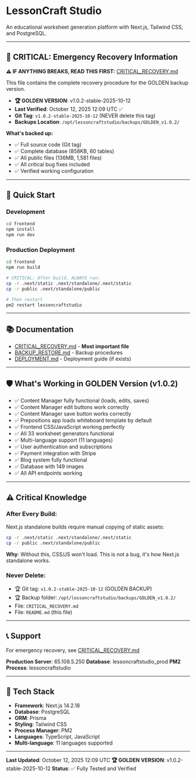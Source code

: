 # LessonCraft Studio

An educational worksheet generation platform with Next.js, Tailwind CSS, and PostgreSQL.

---

## 🚨 CRITICAL: Emergency Recovery Information

**⚠️ IF ANYTHING BREAKS, READ THIS FIRST:** [CRITICAL_RECOVERY.md](./CRITICAL_RECOVERY.md)

This file contains the complete recovery procedure for the GOLDEN backup version.

- **🏆 GOLDEN VERSION**: v1.0.2-stable-2025-10-12
- **Last Verified**: October 12, 2025 12:09 UTC ✅
- **Git Tag**: `v1.0.2-stable-2025-10-12` (NEVER delete this tag)
- **Backups Location**: `/opt/lessoncraftstudio/backups/GOLDEN_v1.0.2/`

**What's backed up:**
- ✅ Full source code (Git tag)
- ✅ Complete database (858KB, 60 tables)
- ✅ All public files (136MB, 1,581 files)
- ✅ All critical bug fixes included
- ✅ Verified working configuration

---

## 🎯 Quick Start

### Development
```bash
cd frontend
npm install
npm run dev
```

### Production Deployment
```bash
cd frontend
npm run build

# CRITICAL: After build, ALWAYS run:
cp -r .next/static .next/standalone/.next/static
cp -r public .next/standalone/public

# Then restart
pm2 restart lessoncraftstudio
```

---

## 📚 Documentation

- [CRITICAL_RECOVERY.md](./CRITICAL_RECOVERY.md) - **Most important file**
- [BACKUP_RESTORE.md](./BACKUP_RESTORE.md) - Backup procedures
- [DEPLOYMENT.md](./DEPLOYMENT.md) - Deployment guide (if exists)

---

## 🛡️ What's Working in GOLDEN Version (v1.0.2)

- ✅ Content Manager fully functional (loads, edits, saves)
- ✅ Content Manager edit buttons work correctly
- ✅ Content Manager save button works correctly
- ✅ Prepositions app loads whiteboard template by default
- ✅ Frontend CSS/JavaScript working perfectly
- ✅ All 33 worksheet generators functional
- ✅ Multi-language support (11 languages)
- ✅ User authentication and subscriptions
- ✅ Payment integration with Stripe
- ✅ Blog system fully functional
- ✅ Database with 149 images
- ✅ All API endpoints working

---

## ⚠️ Critical Knowledge

### After Every Build:
Next.js standalone builds require manual copying of static assets:
```bash
cp -r .next/static .next/standalone/.next/static
cp -r public .next/standalone/public
```

**Why**: Without this, CSS/JS won't load. This is not a bug, it's how Next.js standalone works.

### Never Delete:
- 🏆 Git tag: `v1.0.2-stable-2025-10-12` (GOLDEN BACKUP)
- 🏆 Backup folder: `/opt/lessoncraftstudio/backups/GOLDEN_v1.0.2/`
- File: `CRITICAL_RECOVERY.md`
- File: `README.md` (this file)

---

## 📞 Support

For emergency recovery, see [CRITICAL_RECOVERY.md](./CRITICAL_RECOVERY.md)

**Production Server**: 65.108.5.250
**Database**: lessoncraftstudio_prod
**PM2 Process**: lessoncraftstudio

---

## 🔧 Tech Stack

- **Framework**: Next.js 14.2.18
- **Database**: PostgreSQL
- **ORM**: Prisma
- **Styling**: Tailwind CSS
- **Process Manager**: PM2
- **Languages**: TypeScript, JavaScript
- **Multi-language**: 11 languages supported

---

**Last Updated**: October 12, 2025 12:09 UTC
**🏆 GOLDEN VERSION**: v1.0.2-stable-2025-10-12
**Status**: ✅ Fully Tested and Verified

